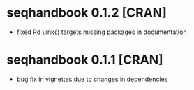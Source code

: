 # seqhandbook 0.1.2 [CRAN]

* fixed Rd \link{} targets missing packages in documentation


# seqhandbook 0.1.1 [CRAN]

* bug fix in vignettes due to changes in dependencies
